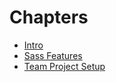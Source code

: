 # Chapters

- [Intro](./01_intro.md)
- [Sass Features](./02_SassFeatures.md)
- [Team Project Setup](./03_projectSetup.md)
